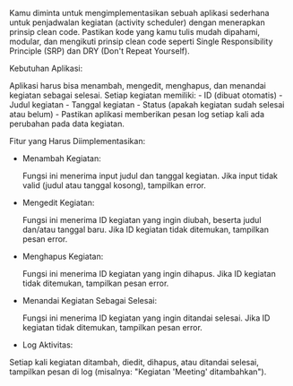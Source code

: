 Kamu diminta untuk mengimplementasikan sebuah aplikasi sederhana untuk penjadwalan kegiatan (activity scheduler) dengan menerapkan prinsip clean code. Pastikan kode yang kamu tulis mudah dipahami, modular, dan mengikuti prinsip clean code seperti Single Responsibility Principle (SRP) dan DRY (Don't Repeat Yourself).

Kebutuhan Aplikasi:

Aplikasi harus bisa menambah, mengedit, menghapus, dan menandai kegiatan sebagai selesai.
Setiap kegiatan memiliki:
    - ID (dibuat otomatis)
    - Judul kegiatan
    - Tanggal kegiatan
    - Status (apakah kegiatan sudah selesai atau belum)
    - Pastikan aplikasi memberikan pesan log setiap kali ada perubahan pada data kegiatan.

Fitur yang Harus Diimplementasikan:
- Menambah Kegiatan:

  Fungsi ini menerima input judul dan tanggal kegiatan.
  Jika input tidak valid (judul atau tanggal kosong), tampilkan error.
  
- Mengedit Kegiatan:

  Fungsi ini menerima ID kegiatan yang ingin diubah, beserta judul dan/atau tanggal baru.
  Jika ID kegiatan tidak ditemukan, tampilkan pesan error.
  
- Menghapus Kegiatan:

  Fungsi ini menerima ID kegiatan yang ingin dihapus.
  Jika ID kegiatan tidak ditemukan, tampilkan pesan error.
  
- Menandai Kegiatan Sebagai Selesai:

  Fungsi ini menerima ID kegiatan yang ingin ditandai selesai.
  Jika ID kegiatan tidak ditemukan, tampilkan pesan error.
  
- Log Aktivitas:

Setiap kali kegiatan ditambah, diedit, dihapus, atau ditandai selesai, tampilkan pesan di log (misalnya: "Kegiatan 'Meeting' ditambahkan").
